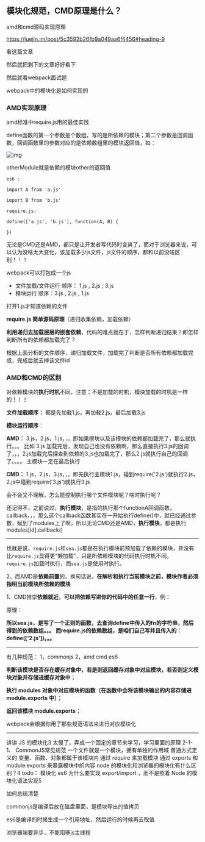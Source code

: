 

## 模块化规范，CMD原理是什么？

amd和cmd源码实现原理

https://juejin.im/post/5c3592b26fb9a049aa6f4456#heading-9

看这篇文章

然后就把剩下的文章好好看下

然后就看webpack面试题

webpack中的模块化是如何实现的

### AMD实现原理

amd标准中require.js用的最佳实践

define函数的第一个参数是个数组，写的是所依赖的模块；第二个参数是回调函数，回调函数里的参数对应的是依赖数组里的模块返回值，如：

![img](https://user-gold-cdn.xitu.io/2019/1/9/16831cd8d9512709?imageView2/0/w/1280/h/960/format/webp/ignore-error/1)

otherModule就是依赖的模块other的返回值

```
es6 :

import A from 'a.js'

import B from 'b.js'

require.js:

define(['a.js', 'b.js'], function(A, B) {

})
```

无论是CMD还是AMD，都只是让开发者写代码时变爽了，而对于浏览器来说，可以认为没啥太大变化，该加载多少js文件，js文件的顺序，都和以前没啥区别！！！

webpack可以打包成一个js

- 文件加载/文件运行 顺序： 1.js , 2.js , 3.js
- 模块运行 顺序：3.js , 2.js , 1.js

打开1.js才知道依赖的文件

**require.js 简单源码原理**（递归收集依赖，加载依赖）

**利用递归去加载层层的嵌套依赖**，代码的难点就在于，怎样判断递归结束？即怎样判断所有的依赖都加载完了？

根据上面分析的文件顺序，递归加载文件，加载完了判断是否所有依赖都加载完成，完成后就去掉该文件id

### AMD和CMD的区别

对依赖模块的**执行时机**不同，注意：不是加载的时机，模块加载的时机是一样的！！！

**文件加载顺序：** 都是先加载1.js，再加载2.js，最后加载3.js

**模块运行顺序**：

**AMD：** 3.js，2.js，1.js，，，即如果模块以及该模块的依赖都加载完了，那么就执行。。。 比如 3.js 加载完后，发现自己也没有依赖啊，那么直接执行3.js的回调了，，，2.js加载完后探查到依赖的3.js也加载完了，那么2.js就执行自己的回调了。。。。 主模块一定在最后执行

**CMD：** 1.js，2.js，3.js，，，即先执行主模块1.js，碰到require('2.js')就执行2.js，2.js中碰到require('3.js')就执行3.js

会不会又不理解，怎么能控制执行哪个文件模块呢？啥时执行呢？

还记得不，之前说过，**执行模块**，是指的执行那个functionA回调函数，callback，，，那么这个callback函数其实在一开始执行define()中，就已经通过参数，赋到了modules上了啊，所以无论CMD还是AMD，**执行模块**，都是执行modules[id].callback()

----

也就是说，`require.js`和`sea.js`都是在执行模块前预加载了依赖的模块，并没有比`require.js`显得更“懒加载”，只是所依赖模块的代码执行时机不同。`require.js`加载时执行，而`sea.js`是使用时执行。

2、而AMD是**依赖前置**的，换句话说，**在解析和执行当前模块之前，模块作者必须指明当前模块所依赖的模块**

1、CMD推崇**依赖就近**，**可以把依赖写进你的代码中的任意一行**，例：

原理：

**所以sea.js，是写了一个正则的函数，去查询define中传入的fn的字符串，然后得到的依赖数组。。。 而require.js的依赖数组，是咱们自己写并且传入的：define(['2.js'])。。。**

----

有几种规范： 1，commonjs  2，amd cmd es6

**判断该模块是否存在缓存对象中，若是则返回缓存对象中对应模块，若否则定义模块对象并存储进缓存对象中**；

**执行 modules 对象中对应模块的函数（在函数中会将该模块输出的内容存储进 module.exports 中）**；

**返回该模块 module.exports**；

webpack会根据你用了那些规范语法来进行对应模块化



-----

讲讲 JS 的模块化3
太慢了，弄成一个固定的章节来学习，学习里面的原理
2-1-1、 CommonJS常见规范
一个文件就是一个模块，拥有单独的作用域
普通方式定义的 变量、函数、对象都属于该模块内
通过 require 来加载模块
通过 exports 和 module.exports 来暴露模块中的内容
node 的模块化和浏览器的模块化有什么区别？4
todo： 模块化
es6 为什么要实现 export/import ，而不是照着 Node 的模块化语法实现5



如何总结清楚 

commonjs是编译后放在磁盘里面，是模块导出的值拷贝

es6是编译的时候生成一个引用地址，然后运行的时候再去取值

浏览器端要异步，不能阻塞js主线程





